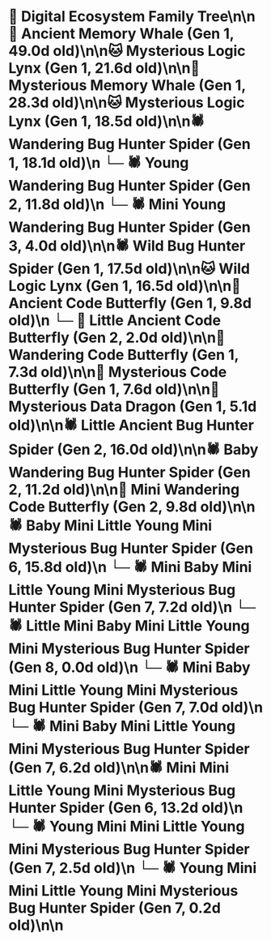 # 🌳 Digital Ecosystem Family Tree\n\n🐋 Ancient Memory Whale (Gen 1, 49.0d old)\n\n🐱 Mysterious Logic Lynx (Gen 1, 21.6d old)\n\n🐋 Mysterious Memory Whale (Gen 1, 28.3d old)\n\n🐱 Mysterious Logic Lynx (Gen 1, 18.5d old)\n\n🕷️ Wandering Bug Hunter Spider (Gen 1, 18.1d old)\n  └─ 🕷️ Young Wandering Bug Hunter Spider (Gen 2, 11.8d old)\n    └─ 🕷️ Mini Young Wandering Bug Hunter Spider (Gen 3, 4.0d old)\n\n🕷️ Wild Bug Hunter Spider (Gen 1, 17.5d old)\n\n🐱 Wild Logic Lynx (Gen 1, 16.5d old)\n\n🦋 Ancient Code Butterfly (Gen 1, 9.8d old)\n  └─ 🦋 Little Ancient Code Butterfly (Gen 2, 2.0d old)\n\n🦋 Wandering Code Butterfly (Gen 1, 7.3d old)\n\n🦋 Mysterious Code Butterfly (Gen 1, 7.6d old)\n\n🐉 Mysterious Data Dragon (Gen 1, 5.1d old)\n\n🕷️ Little Ancient Bug Hunter Spider (Gen 2, 16.0d old)\n\n🕷️ Baby Wandering Bug Hunter Spider (Gen 2, 11.2d old)\n\n🦋 Mini Wandering Code Butterfly (Gen 2, 9.8d old)\n\n🕷️ Baby Mini Little Young Mini Mysterious Bug Hunter Spider (Gen 6, 15.8d old)\n  └─ 🕷️ Mini Baby Mini Little Young Mini Mysterious Bug Hunter Spider (Gen 7, 7.2d old)\n    └─ 🕷️ Little Mini Baby Mini Little Young Mini Mysterious Bug Hunter Spider (Gen 8, 0.0d old)\n  └─ 🕷️ Mini Baby Mini Little Young Mini Mysterious Bug Hunter Spider (Gen 7, 7.0d old)\n  └─ 🕷️ Mini Baby Mini Little Young Mini Mysterious Bug Hunter Spider (Gen 7, 6.2d old)\n\n🕷️ Mini Mini Little Young Mini Mysterious Bug Hunter Spider (Gen 6, 13.2d old)\n  └─ 🕷️ Young Mini Mini Little Young Mini Mysterious Bug Hunter Spider (Gen 7, 2.5d old)\n  └─ 🕷️ Young Mini Mini Little Young Mini Mysterious Bug Hunter Spider (Gen 7, 0.2d old)\n\n